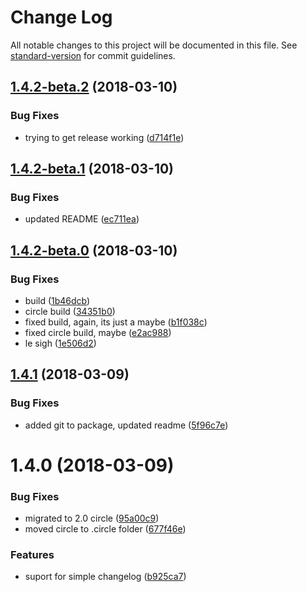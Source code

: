 # Change Log

All notable changes to this project will be documented in this file. See [standard-version](https://github.com/conventional-changelog/standard-version) for commit guidelines.

<a name="1.4.2-beta.2"></a>
## [1.4.2-beta.2](https://github.com/benmonro/chast/compare/v1.4.2-beta.1...v1.4.2-beta.2) (2018-03-10)


### Bug Fixes

* trying to get release working ([d714f1e](https://github.com/benmonro/chast/commit/d714f1e))



<a name="1.4.2-beta.1"></a>
## [1.4.2-beta.1](https://github.com/benmonro/chast/compare/v1.4.2-beta.0...v1.4.2-beta.1) (2018-03-10)


### Bug Fixes

* updated README ([ec711ea](https://github.com/benmonro/chast/commit/ec711ea))



<a name="1.4.2-beta.0"></a>
## [1.4.2-beta.0](https://github.com/benmonro/chast/compare/v1.4.1...v1.4.2-beta.0) (2018-03-10)


### Bug Fixes

* build ([1b46dcb](https://github.com/benmonro/chast/commit/1b46dcb))
* circle build ([34351b0](https://github.com/benmonro/chast/commit/34351b0))
* fixed build, again, its just a maybe ([b1f038c](https://github.com/benmonro/chast/commit/b1f038c))
* fixed circle build, maybe ([e2ac988](https://github.com/benmonro/chast/commit/e2ac988))
* le sigh ([1e506d2](https://github.com/benmonro/chast/commit/1e506d2))



<a name="1.4.1"></a>
## [1.4.1](https://github.com/benmonro/chast/compare/v1.4.0...v1.4.1) (2018-03-09)


### Bug Fixes

* added git to package, updated readme ([5f96c7e](https://github.com/benmonro/chast/commit/5f96c7e))



<a name="1.4.0"></a>
# 1.4.0 (2018-03-09)


### Bug Fixes

* migrated to 2.0 circle ([95a00c9](https://github.com/benmonro/chast/commit/95a00c9))
* moved circle to .circle folder ([677f46e](https://github.com/benmonro/chast/commit/677f46e))


### Features

* suport for simple changelog ([b925ca7](https://github.com/benmonro/chast/commit/b925ca7))
